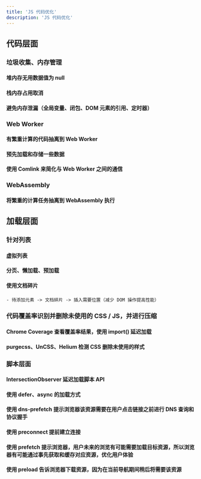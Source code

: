 ```yaml
---
title: 'JS 代码优化'
description: 'JS 代码优化'
---
```



## 代码层面


### 垃圾收集、内存管理
  #### 堆内存无用数据值为 null
  #### 栈内存占用取消
  #### 避免内存泄漏（全局变量、闭包、DOM 元素的引用、定时器）


### Web Worker
  #### 有繁重计算的代码抽离到 Web Worker
  #### 预先加载和存储一些数据
  #### 使用 Comlink 来简化与 Web Worker 之间的通信


### WebAssembly
  #### 将繁重的计算任务抽离到 WebAssembly 执行




## 加载层面


### 针对列表
  #### 虚拟列表
  #### 分页、懒加载、预加载

  #### 使用文档碎片
    - 待添加元素 -> 文档碎片 -> 插入需要位置（减少 DOM 操作提高性能）


### 代码覆盖率识别并删除未使用的 CSS / JS，并进行压缩
  #### Chrome Coverage 查看覆盖率结果，使用 import() 延迟加载
  #### purgecss、UnCSS、Helium 检测 CSS 删除未使用的样式


### 脚本层面
  #### IntersectionObserver 延迟加载脚本 API
  #### 使用 defer、async 的加载方式
  #### 使用 dns-prefetch 提示浏览器该资源需要在用户点击链接之前进行 DNS 查询和协议握手
  #### 使用 preconnect 提前建立连接
  #### 使用 prefetch 提示浏览器，用户未来的浏览有可能需要加载目标资源，所以浏览器有可能通过事先获取和缓存对应资源，优化用户体验
  #### 使用 preload 告诉浏览器下载资源，因为在当前导航期间稍后将需要该资源
